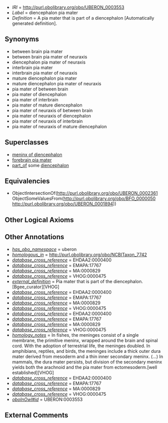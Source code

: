  * *IRI* = http://purl.obolibrary.org/obo/UBERON_0003553
 * *Label* = diencephalon pia mater
 * *Definition* = A pia mater that is part of a diencephalon [Automatically generated definition].

## Synonyms

 * between brain pia mater
 * between brain pia mater of neuraxis
 * diencephalon pia mater of neuraxis
 * interbrain pia mater
 * interbrain pia mater of neuraxis
 * mature diencephalon pia mater
 * mature diencephalon pia mater of neuraxis
 * pia mater of between brain
 * pia mater of diencephalon
 * pia mater of interbrain
 * pia mater of mature diencephalon
 * pia mater of neuraxis of between brain
 * pia mater of neuraxis of diencephalon
 * pia mater of neuraxis of interbrain
 * pia mater of neuraxis of mature diencephalon

## Superclasses

 * [meninx of diencephalon](../../UBERON/90/UBERON_0003290.md)
 * [forebrain pia mater](../../UBERON/50/UBERON_0003550.md)
 * [part_of](../../BFO/50/BFO_0000050.md) some [diencephalon](../../UBERON/94/UBERON_0001894.md)

## Equivalencies

 * ObjectIntersectionOf(<http://purl.obolibrary.org/obo/UBERON_0002361> ObjectSomeValuesFrom(<http://purl.obolibrary.org/obo/BFO_0000050> <http://purl.obolibrary.org/obo/UBERON_0001894>))

## Other Logical Axioms


## Other Annotations

 * *[has_obo_namespace](../../ce/oboInOwl#hasOBONamespace.md)* = uberon
 * *[homologous_in](../../core#homologous/in/core#homologous_in.md)* = http://purl.obolibrary.org/obo/NCBITaxon_7742
 * *[database_cross_reference](../../ef/oboInOwl#hasDbXref.md)* = EHDAA2:0000400
 * *[database_cross_reference](../../ef/oboInOwl#hasDbXref.md)* = EMAPA:17767
 * *[database_cross_reference](../../ef/oboInOwl#hasDbXref.md)* = MA:0000829
 * *[database_cross_reference](../../ef/oboInOwl#hasDbXref.md)* = VHOG:0000475
 * *[external_definition](../../UBPROP/01/UBPROP_0000001.md)* = Pia mater that is part of the diencephalon. [Bgee_curator][VHOG]
 * *[database_cross_reference](../../ef/oboInOwl#hasDbXref.md)* = EHDAA2:0000400
 * *[database_cross_reference](../../ef/oboInOwl#hasDbXref.md)* = EMAPA:17767
 * *[database_cross_reference](../../ef/oboInOwl#hasDbXref.md)* = MA:0000829
 * *[database_cross_reference](../../ef/oboInOwl#hasDbXref.md)* = VHOG:0000475
 * *[database_cross_reference](../../ef/oboInOwl#hasDbXref.md)* = EHDAA2:0000400
 * *[database_cross_reference](../../ef/oboInOwl#hasDbXref.md)* = EMAPA:17767
 * *[database_cross_reference](../../ef/oboInOwl#hasDbXref.md)* = MA:0000829
 * *[database_cross_reference](../../ef/oboInOwl#hasDbXref.md)* = VHOG:0000475
 * *[homology_notes](../../UBPROP/03/UBPROP_0000003.md)* = In fishes, the meninges consist of a single membrane, the primitive meninx, wrapped around the brain and spinal cord. With the adoption of terrestrial life, the meninges doubled. In amphibians, reptiles, and birds, the meninges include a thick outer dura mater derived from mesoderm and a thin inner secondary meninx. (...) In mammals, the dura mater persists, but division of the secondary meninx yields both the arachnoid and the pia mater from ectomesoderm.[well established][VHOG]
 * *[database_cross_reference](../../ef/oboInOwl#hasDbXref.md)* = EHDAA2:0000400
 * *[database_cross_reference](../../ef/oboInOwl#hasDbXref.md)* = EMAPA:17767
 * *[database_cross_reference](../../ef/oboInOwl#hasDbXref.md)* = MA:0000829
 * *[database_cross_reference](../../ef/oboInOwl#hasDbXref.md)* = VHOG:0000475
 * *[oboInOwl#id](../../id/oboInOwl#id.md)* = UBERON:0003553

## External Comments

